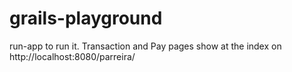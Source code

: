 # grails-playground

run-app to run it. Transaction and Pay pages show at the index on http://localhost:8080/parreira/
